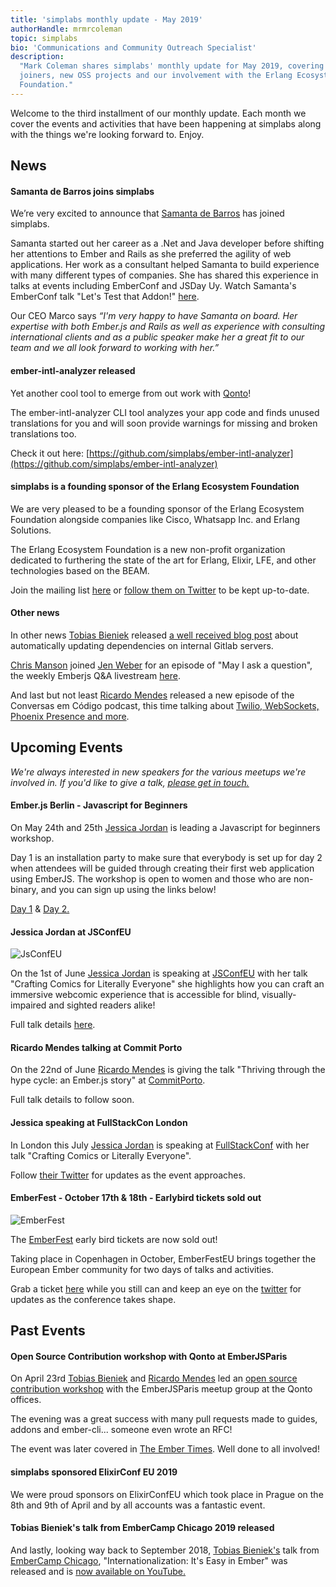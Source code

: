 ```yaml
---
title: 'simplabs monthly update - May 2019'
authorHandle: mrmrcoleman
topic: simplabs
bio: 'Communications and Community Outreach Specialist'
description:
  "Mark Coleman shares simplabs' monthly update for May 2019, covering new
  joiners, new OSS projects and our involvement with the Erlang Ecosystem
  Foundation."
---
```


Welcome to the third installment of our monthly update. Each month we cover the
events and activities that have been happening at simplabs along with the things
we're looking forward to. Enjoy.

<!--break-->

## News

#### Samanta de Barros joins simplabs

We’re very excited to announce that
[Samanta de Barros](https://twitter.com/sami_dbc) has joined simplabs.

Samanta started out her career as a .Net and Java developer before shifting her
attentions to Ember and Rails as she preferred the agility of web applications.
Her work as a consultant helped Samanta to build experience with many different
types of companies. She has shared this experience in talks at events including
EmberConf and JSDay Uy. Watch Samanta's EmberConf talk "Let's Test that Addon!"
[here](https://www.youtube.com/watch?v=31kVznd-zys).

Our CEO Marco says _“I'm very happy to have Samanta on board. Her expertise with
both Ember.js and Rails as well as experience with consulting international
clients and as a public speaker make her a great fit to our team and we all look
forward to working with her.”_

#### ember-intl-analyzer released

Yet another cool tool to emerge from out work with [Qonto](https://qonto.eu/en)!

The ember-intl-analyzer CLI tool analyzes your app code and finds unused
translations for you and will soon provide warnings for missing and broken
translations too.

Check it out here:
[https://github.com/simplabs/ember-intl-analyzer](https://github.com/simplabs/ember-intl-analyzer)

#### simplabs is a founding sponsor of the Erlang Ecosystem Foundation

We are very pleased to be a founding sponsor of the Erlang Ecosystem Foundation
alongside companies like Cisco, Whatsapp Inc. and Erlang Solutions.

The Erlang Ecosystem Foundation is a new non-profit organization dedicated to
furthering the state of the art for Erlang, Elixir, LFE, and other technologies
based on the BEAM.

Join the mailing list [here](https://erlef.org/) or
[follow them on Twitter](https://twitter.com/TheErlef) to be kept up-to-date.

#### Other news

In other news [Tobias Bieniek](https://twitter.com/TobiasBieniek) released
[a well received blog post](/blog/2019/04/24/dependency-updates-for-gitlab/)
about automatically updating dependencies on internal Gitlab servers.

[Chris Manson](https://twitter.com/real_ate) joined
[Jen Weber](https://twitter.com/jwwweber/) for an episode of "May I ask a
question", the weekly Emberjs Q&A livestream
[here](https://www.youtube.com/watch?v=v1rBL5_KPqU).

And last but not least [Ricardo Mendes](https://twitter.com/locks) released a
new episode of the Conversas em Código podcast, this time talking about
[Twilio, WebSockets, Phoenix Presence and more](https://trello.com/c/8W25cdsV/28-episode-19-of-locks-portuguese-podcast).

## Upcoming Events

_We're always interested in new speakers for the various meetups we're involved
in. If you'd like to give a talk, [please get in touch.](/contact/)_

#### Ember.js Berlin - Javascript for Beginners

On May 24th and 25th [Jessica Jordan](https://twitter.com/jjordan_dev) is
leading a Javascript for beginners workshop.

Day 1 is an installation party to make sure that everybody is set up for day 2
when attendees will be guided through creating their first web application using
EmberJS. The workshop is open to women and those who are non-binary, and you can
sign up using the links below!

[Day 1](https://www.meetup.com/Ember-js-Berlin/events/260668921/) &
[Day 2.](https://www.meetup.com/Ember-js-Berlin/events/260668987/)

#### Jessica Jordan at JSConfEU

![JsConfEU](/assets/images/posts/2019-05-10-may-monthly-update/jsconfeu.png)

On the 1st of June [Jessica Jordan](https://twitter.com/jjordan_dev) is speaking
at [JSConfEU](https://2019.jsconf.eu/) with her talk "Crafting Comics for
Literally Everyone" she highlights how you can craft an immersive webcomic
experience that is accessible for blind, visually-impaired and sighted readers
alike!

Full talk details
[here](https://2019.jsconf.eu/jessica-jordan/crafting-comics-for-literally-everyone.html).

#### Ricardo Mendes talking at Commit Porto

On the 22nd of June [Ricardo Mendes](https://twitter.com/locks) is giving the
talk "Thriving through the hype cycle: an Ember.js story" at
[CommitPorto](https://commitporto.com/).

Full talk details to follow soon.

#### Jessica speaking at FullStackCon London

In London this July [Jessica Jordan](https://twitter.com/jjordan_dev) is
speaking at
[FullStackConf](https://skillsmatter.com/conferences/11213-fullstack-london-2019-the-conference-on-javascript-node-and-internet-of-things)
with her talk "Crafting Comics or Literally Everyone".

Follow [their Twitter](https://twitter.com/fullstackcon) for updates as the
event approaches.

#### EmberFest - October 17th & 18th - Earlybird tickets sold out

![EmberFest](/assets/images/posts/2019-04-05-april-monthly-update/ember-fest-logo.png)

The [EmberFest](https://emberfest.eu/) early bird tickets are now sold out!

Taking place in Copenhagen in October, EmberFestEU brings together the European
Ember community for two days of talks and activities.

Grab a ticket [here](https://emberfest.eu/) while you still can and keep an eye
on the [twitter](https://twitter.com/EmberFest) for updates as the conference
takes shape.

## Past Events

#### Open Source Contribution workshop with Qonto at EmberJSParis

On April 23rd [Tobias Bieniek](https://twitter.com/TobiasBieniek/) and
[Ricardo Mendes](https://twitter.com/locks) led an
[open source contribution workshop](https://www.meetup.com/Paris-EmberJS-Lab/events/260514153/)
with the EmberJSParis meetup group at the Qonto offices.

The evening was a great success with many pull requests made to guides, addons
and ember-cli... someone even wrote an RFC!

The event was later covered in
[The Ember Times](https://the-emberjs-times.ongoodbits.com/2019/05/03/issue-96).
Well done to all involved!

#### simplabs sponsored ElixirConf EU 2019

We were proud sponsors on ElixirConfEU which took place in Prague on the 8th and
9th of April and by all accounts was a fantastic event.

#### Tobias Bieniek's talk from EmberCamp Chicago 2019 released

And lastly, looking way back to September 2018,
[Tobias Bieniek's](https://twitter.com/TobiasBieniek/) talk from
[EmberCamp Chicago](https://twitter.com/embercamp), "Internationalization: It's
Easy in Ember" was released and is
[now available on YouTube.](https://www.youtube.com/watch?v=K4nKWp1z4cU&t=0s&list=PL4eq2DPpyBbm-vTgHMdBjUi1Qd5GiRIfW&index=5)
